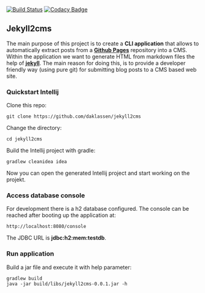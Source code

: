 [![Build Status](https://travis-ci.org/daklassen/jekyll2cms.svg?branch=master)](https://travis-ci.org/daklassen/jekyll2cms) [![Codacy Badge](https://api.codacy.com/project/badge/Grade/687c8b3c2ddc41dbb9ea08f3d0aa829f)](https://www.codacy.com/app/shsanayei/jekyll2cms?utm_source=github.com&amp;utm_medium=referral&amp;utm_content=shsanayei/jekyll2cms&amp;utm_campaign=Badge_Grade)

## Jekyll2cms 

The main purpose of this project is to create a **CLI application** that allows to automatically extract posts from a **[Github Pages](https://pages.github.com/)** repository into a CMS. Within the application we want to generate HTML from markdown files the help of [**jekyll**](https://jekyllrb.com/). The main reason for doing this, is to provide a developer friendly way (using pure git) for submitting blog posts to a CMS based web site.

### Quickstart Intellij

Clone this repo:
```
git clone https://github.com/daklassen/jekyll2cms
```
Change the directory:
```
cd jekyll2cms
```
Build the Intellij project with gradle:
```
gradlew cleanidea idea
```
Now you can open the generated Intellij project and start working on the projekt.

### Access database console

For development there is a h2 database configured. The console can be reached after booting up the application at:

```
http://localhost:8080/console
```

The JDBC URL is **jdbc:h2:mem:testdb**.

### Run application

Build a jar file and execute it with help parameter:
```
gradlew build
java -jar build/libs/jekyll2cms-0.0.1.jar -h
```
